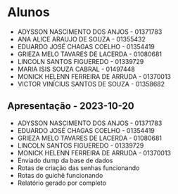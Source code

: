 # Alunos

* ADYSSON NASCIMENTO DOS ANJOS - 01371783
* ANA ALICE ARAUJO DE SOUZA - 01355432
* EDUARDO JOSÉ CHAGAS COELHO - 01354419
* GRIEZA MELO TAVARES DE LACERDA - 01080681
* LINCOLN SANTOS FIGUEREDO - 01339729
* MARIA ISIS SOUZA CABRAL - 01497448
* MONICK HELENN FERREIRA DE ARRUDA - 01370013
* VICTOR VINÍCIUS SANTOS DE SOUZA - 01358682

## Apresentação - 2023-10-20

* ADYSSON NASCIMENTO DOS ANJOS - 01371783
* EDUARDO JOSÉ CHAGAS COELHO - 01354419
* GRIEZA MELO TAVARES DE LACERDA - 01080681
* LINCOLN SANTOS FIGUEREDO - 01339729
* MONICK HELENN FERREIRA DE ARRUDA - 01370013
* Enviado dump da base de dados
* Rotas de criação das senhas funcionando
* Rotas do guichê funcionando
* Relatório gerado por completo
